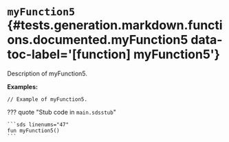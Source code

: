[//]: # (DO NOT EDIT THIS FILE DIRECTLY. Instead, edit the corresponding stub file and execute `npm run docs:api`.)

# <code class="doc-symbol doc-symbol-function"></code> `myFunction5` {#tests.generation.markdown.functions.documented.myFunction5 data-toc-label='[function] myFunction5'}

Description of myFunction5.

**Examples:**

```sds hl_lines="1"
// Example of myFunction5.
```

??? quote "Stub code in `main.sdsstub`"

    ```sds linenums="47"
    fun myFunction5()
    ```
